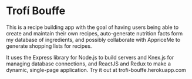 # Trofí Bouffe

This is a recipe building app with the goal of having users being able to create and maintain their own recipes, auto-generate nutrition facts form my database of ingredients, and possibly collaborate with AppriceMe to generate shopping lists for recipes.

It uses the Express library for Node.js to build servers and Knex.js for managing database connections, and ReactJS and Redux to make a dynamic, single-page application. Try it out at trofi-bouffe.herokuapp.com
